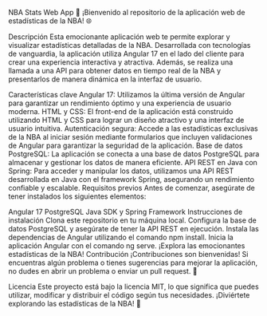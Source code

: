 NBA Stats Web App 🏀
¡Bienvenido al repositorio de la aplicación web de estadísticas de la NBA! 🌐

Descripción
Esta emocionante aplicación web te permite explorar y visualizar estadísticas detalladas de la NBA. Desarrollada con tecnologías de vanguardia, la aplicación utiliza Angular 17 en el lado del cliente para crear una experiencia interactiva y atractiva. Además, se realiza una llamada a una API para obtener datos en tiempo real de la NBA y presentarlos de manera dinámica en la interfaz de usuario.

Características clave
Angular 17: Utilizamos la última versión de Angular para garantizar un rendimiento óptimo y una experiencia de usuario moderna.
HTML y CSS: El front-end de la aplicación está construido utilizando HTML y CSS para lograr un diseño atractivo y una interfaz de usuario intuitiva.
Autenticación segura: Accede a las estadísticas exclusivas de la NBA al iniciar sesión mediante formularios que incluyen validaciones de Angular para garantizar la seguridad de la aplicación.
Base de datos PostgreSQL: La aplicación se conecta a una base de datos PostgreSQL para almacenar y gestionar los datos de manera eficiente.
API REST en Java con Spring: Para acceder y manipular los datos, utilizamos una API REST desarrollada en Java con el framework Spring, asegurando un rendimiento confiable y escalable.
Requisitos previos
Antes de comenzar, asegúrate de tener instalados los siguientes elementos:

Angular 17
PostgreSQL
Java SDK y Spring Framework
Instrucciones de instalación
Clona este repositorio en tu máquina local.
Configura la base de datos PostgreSQL y asegúrate de tener la API REST en ejecución.
Instala las dependencias de Angular utilizando el comando npm install.
Inicia la aplicación Angular con el comando ng serve.
¡Explora las emocionantes estadísticas de la NBA!
Contribución
¡Contribuciones son bienvenidas! Si encuentras algún problema o tienes sugerencias para mejorar la aplicación, no dudes en abrir un problema o enviar un pull request. 🚀

Licencia
Este proyecto está bajo la licencia MIT, lo que significa que puedes utilizar, modificar y distribuir el código según tus necesidades. ¡Diviértete explorando las estadísticas de la NBA! 🏀
